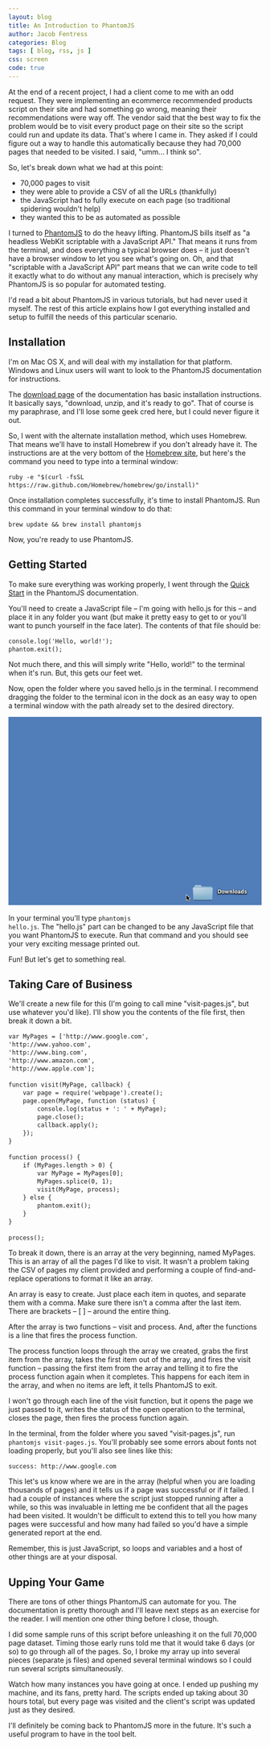 ```yaml
---
layout: blog
title: An Introduction to PhantomJS
author: Jacob Fentress
categories: Blog
tags: [ blog, rss, js ]
css: screen
code: true
---
```


At the end of a recent project, I had a client come to me with an odd request. They were implementing an ecommerce recommended products script on their site and had something go wrong, meaning their recommendations were way off. The vendor said that the best way to fix the problem would be to visit every product page on their site so the script could run and update its data. That's where I came in. They asked if I could figure out a way to handle this automatically because they had 70,000 pages that needed to be visited. I said, "umm... I think so".

So, let's break down what we had at this point:

- 70,000 pages to visit
- they were able to provide a CSV of all the URLs (thankfully)
- the JavaScript had to fully execute on each page (so traditional spidering wouldn't help)
- they wanted this to be as automated as possible

I turned to [PhantomJS](http://phantomjs.org/) to do the heavy lifting. PhantomJS bills itself as "a headless WebKit scriptable with a JavaScript API." That means it runs from the terminal, and does everything a typical browser does – it just doesn't have a browser window to let you see what's going on. Oh, and that "scriptable with a JavaScript API" part means that we can write code to tell it exactly what to do without any manual interaction, which is precisely why PhantomJS is so popular for automated testing.

I'd read a bit about PhantomJS in various tutorials, but had never used it myself. The rest of this article explains how I got everything installed and setup to fulfill the needs of this particular scenario.

## Installation

I'm on Mac OS X, and will deal with my installation for that platform. Windows and Linux users will want to look to the PhantomJS documentation for instructions.

The [download page](http://phantomjs.org/download.html) of the documentation has basic installation instructions. It basically says, "download, unzip, and it's ready to go". That of course is my paraphrase, and I'll lose some geek cred here, but I could never figure it out.

So, I went with the alternate installation method, which uses Homebrew. That means we'll have to install Homebrew if you don't already have it. The instructions are at the very bottom of the [Homebrew site](http://brew.sh/), but here's the command you need to type into a terminal window:

<pre><code class="language-markup">ruby -e "$(curl -fsSL https://raw.github.com/Homebrew/homebrew/go/install)"</code></pre>

Once installation completes successfully, it's time to install PhantomJS. Run this command in your terminal window to do that:

<pre><code class="language-markup">brew update && brew install phantomjs</code></pre>

Now, you're ready to use PhantomJS.

## Getting Started

To make sure everything was working properly, I went through the [Quick Start](http://phantomjs.org/quick-start.html) in the PhantomJS documentation.

You'll need to create a JavaScript file – I'm going with hello.js for this – and place it in any folder you want (but make it pretty easy to get to or you'll want to punch yourself in the face later). The contents of that file should be:

<pre><code class="language-javascript">console.log('Hello, world!');
phantom.exit();</code></pre>

Not much there, and this will simply write "Hello, world!" to the terminal when it's run. But, this gets our feet wet.

Now, open the folder where you saved hello.js in the terminal. I recommend dragging the folder to the terminal icon in the dock as an easy way to open a terminal window with the path already set to the desired directory.

<img src="/img/posts/introducting-phantomjs/open.gif" alt="opening a folder in terminal">

In your terminal you'll type <code class="language-markup">phantomjs hello.js</code>. The "hello.js" part can be changed to be any JavaScript file that you want PhantomJS to execute. Run that command and you should see your very exciting message printed out.

Fun! But let's get to something real.

## Taking Care of Business

We'll create a new file for this (I'm going to call mine "visit-pages.js", but use whatever you'd like). I'll show you the contents of the file first, then break it down a bit.

<pre><code class="language-javascript">var MyPages = ['http://www.google.com',
'http://www.yahoo.com',
'http://www.bing.com',
'http://www.amazon.com',
'http://www.apple.com'];

function visit(MyPage, callback) {
    var page = require('webpage').create();
    page.open(MyPage, function (status) {
        console.log(status + ': ' + MyPage);
        page.close();
        callback.apply();
    });
}

function process() {
    if (MyPages.length > 0) {
        var MyPage = MyPages[0];
        MyPages.splice(0, 1);
        visit(MyPage, process);
    } else {
        phantom.exit();
    }
}

process();</code></pre>

To break it down, there is an array at the very beginning, named MyPages. This is an array of all the pages I'd like to visit. It wasn't a problem taking the CSV of pages my client provided and performing a couple of find-and-replace operations to format it like an array.

<aside class="note">
<p>An array is easy to create. Just place each item in quotes, and separate them with a comma. Make sure there isn't a comma after the last item. There are brackets – [ ] – around the entire thing.</p>
</aside>

After the array is two functions – visit and process. And, after the functions is a line that fires the process function.

The process function loops through the array we created, grabs the first item from the array, takes the first item out of the array, and fires the visit function – passing the first item from the array and telling it to fire the process function again when it completes. This happens for each item in the array, and when no items are left, it tells PhantomJS to exit.

I won't go through each line of the visit function, but it opens the page we just passed to it, writes the status of the open operation to the terminal, closes the page, then fires the process function again.

In the terminal, from the folder where you saved "visit-pages.js", run <code class="language-markup">phantomjs visit-pages.js</code>. You'll probably see some errors about fonts not loading properly, but you'll also see lines like this:

<pre><code class="language-markup">success: http://www.google.com</code></pre>

This let's us know where we are in the array (helpful when you are loading thousands of pages) and it tells us if a page was successful or if it failed. I had a couple of instances where the script just stopped running after a while, so this was invaluable in letting me be confident that all the pages had been visited. It wouldn't be difficult to extend this to tell you how many pages were successful and how many had failed so you'd have a simple generated report at the end.

Remember, this is just JavaScript, so loops and variables and a host of other things are at your disposal.

## Upping Your Game

There are tons of other things PhantomJS can automate for you. The documentation is pretty thorough and I'll leave next steps as an exercise for the reader. I will mention one other thing before I close, though.

I did some sample runs of this script before unleashing it on the full 70,000 page dataset. Timing those early runs told me that it would take 6 days (or so) to go through all of the pages. So, I broke my array up into several pieces (separate js files) and opened several terminal windows so I could run several scripts simultaneously.

Watch how many instances you have going at once. I ended up pushing my machine, and its fans, pretty hard. The scripts ended up taking about 30 hours total, but every page was visited and the client's script was updated just as they desired.

I'll definitely be coming back to PhantomJS more in the future. It's such a useful program to have in the tool belt.
